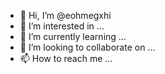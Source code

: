 - 👋 Hi, I’m @eohmegxhi
- 👀 I’m interested in ...
- 🌱 I’m currently learning ...
- 💞️ I’m looking to collaborate on ...
- 📫 How to reach me ...

<!---
eohmegxhi/eohmegxhi is a ✨ special ✨ repository because its `README.md` (this file) appears on your GitHub profile.
You can click the Preview link to take a look at your changes.
--->
